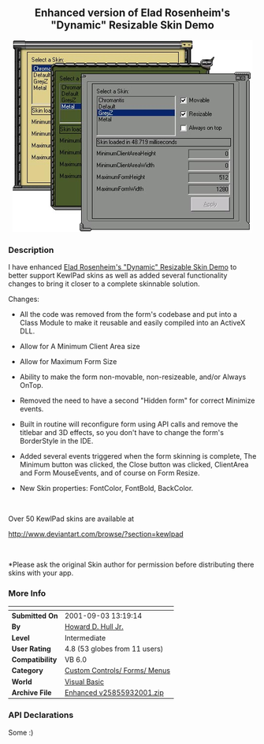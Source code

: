 ﻿<div align="center">

## Enhanced version of Elad Rosenheim's "Dynamic" Resizable Skin Demo

<img src="PIC20019314444379.jpg">
</div>

### Description

I have enhanced <a href="http://www.planet-source-code.com/xq/ASP/txtCodeId.23881/lngWId.1/qx/vb/scripts/ShowCode.htm">Elad Rosenheim's "Dynamic" Resizable Skin Demo</a> to better support KewlPad skins as well as added several functionality changes to bring it closer to a complete skinnable solution.

<p>

Changes:<br>

- All the code was removed from the form's codebase and put into a Class Module to make it reusable and easily compiled into an ActiveX DLL.&nbsp;<br>

- Allow for A Minimum Client Area size&nbsp;<br>

- Allow for Maximum Form Size<br>

- Ability to make the form non-movable, non-resizeable, and/or Always OnTop.&nbsp;<br>

- Removed the need to have a second "Hidden form" for correct Minimize events.&nbsp;<br>

- Built in routine will reconfigure form using API calls and remove the titlebar and 3D effects, so you don't have to change the form's BorderStyle in the IDE.<br>

- Added several events triggered when the form skinning is complete, The Minimum button was clicked, the Close button was clicked, ClientArea and Form MouseEvents, and of course on Form Resize.<br>

- New Skin properties: FontColor, FontBold, BackColor.<br>

<br>

Over 50 KewlPad skins are available at<br>

http://www.deviantart.com/browse/?section=kewlpad<br>

<br>

*Please ask the original Skin author for permission before distributing there skins with your app.<br>
 
### More Info
 


<span>             |<span>
---                |---
**Submitted On**   |2001-09-03 13:19:14
**By**             |[Howard D\. Hull Jr\.](https://github.com/Planet-Source-Code/PSCIndex/blob/master/ByAuthor/howard-d-hull-jr.md)
**Level**          |Intermediate
**User Rating**    |4.8 (53 globes from 11 users)
**Compatibility**  |VB 6\.0
**Category**       |[Custom Controls/ Forms/  Menus](https://github.com/Planet-Source-Code/PSCIndex/blob/master/ByCategory/custom-controls-forms-menus__1-4.md)
**World**          |[Visual Basic](https://github.com/Planet-Source-Code/PSCIndex/blob/master/ByWorld/visual-basic.md)
**Archive File**   |[Enhanced v25855932001\.zip](https://github.com/Planet-Source-Code/howard-d-hull-jr-enhanced-version-of-elad-rosenheim-s-dynamic-resizable-skin-demo__1-26941/archive/master.zip)

### API Declarations

Some :)





